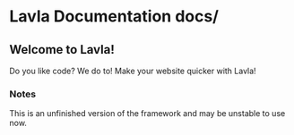 # Lavla Documentation docs/

## Welcome to Lavla!
Do you like code?  We do to!  Make your website quicker with Lavla!

### Notes
This is an unfinished version of the framework and may be unstable to use now.

